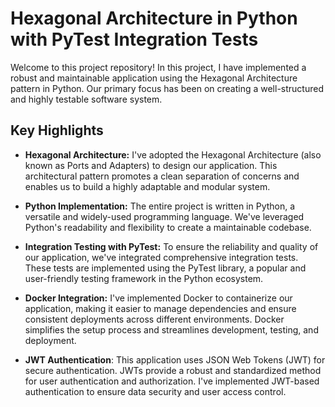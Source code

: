 # Hexagonal Architecture in Python with PyTest Integration Tests
Welcome to this project repository! In this project, I have implemented a robust and maintainable application using the Hexagonal Architecture pattern in Python. Our primary focus has been on creating a well-structured and highly testable software system.

## Key Highlights
- **Hexagonal Architecture:** I've adopted the Hexagonal Architecture (also known as Ports and Adapters) to design our application. This architectural pattern promotes a clean separation of concerns and enables us to build a highly adaptable and modular system.

- **Python Implementation:** The entire project is written in Python, a versatile and widely-used programming language. We've leveraged Python's readability and flexibility to create a maintainable codebase.

- **Integration Testing with PyTest:** To ensure the reliability and quality of our application, we've integrated comprehensive integration tests. These tests are implemented using the PyTest library, a popular and user-friendly testing framework in the Python ecosystem.

- **Docker Integration:** I've implemented Docker to containerize our application, making it easier to manage dependencies and ensure consistent deployments across different environments. Docker simplifies the setup process and streamlines development, testing, and deployment.

- **JWT Authentication**: This application uses JSON Web Tokens (JWT) for secure authentication. JWTs provide a robust and standardized method for user authentication and authorization. I've implemented JWT-based authentication to ensure data security and user access control.

